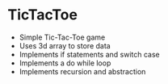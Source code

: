 # TicTacToe
* Simple Tic-Tac-Toe game
* Uses 3d array to store data 
* Implements if statements and switch case
* Implements a do while loop
* Implements recursion and abstraction 
